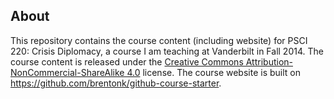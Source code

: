 ## About

This repository contains the course content (including website) for PSCI 220:
Crisis Diplomacy, a course I am teaching at Vanderbilt in Fall 2014.  The
course content is released under the
[Creative Commons Attribution-NonCommercial-ShareAlike 4.0](http://creativecommons.org/licenses/by-nc-sa/4.0/)
license.  The course website is built on
<https://github.com/brentonk/github-course-starter>.
